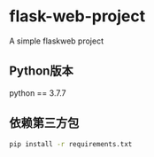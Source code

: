 # flask-web-project
A simple flaskweb project

## Python版本 
   python == 3.7.7

## 依赖第三方包

```bash
pip install -r requirements.txt
```

